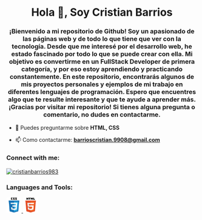 <h1 align="center">Hola 👋, Soy Cristian Barrios</h1>
<h3 align="center">¡Bienvenido a mi repositorio de Github! Soy un apasionado de las páginas web y de todo lo que tiene que ver con la tecnología. Desde que me interesé por el desarrollo web, he estado fascinado por todo lo que se puede crear con ella. Mi objetivo es convertirme en un FullStack Developer de primera categoría, y por eso estoy aprendiendo y practicando constantemente. En este repositorio, encontrarás algunos de mis proyectos personales y ejemplos de mi trabajo en diferentes lenguajes de programación. Espero que encuentres algo que te resulte interesante y que te ayude a aprender más. ¡Gracias por visitar mi repositorio! Si tienes alguna pregunta o comentario, no dudes en contactarme.</h3>

- 💬 Puedes preguntarme sobre **HTML, CSS**

- 📫 Como contactarme: **barrioscristian.9908@gmail.com**

<h3 align="left">Connect with me:</h3>
<p align="left">
<a href="https://linkedin.com/in/cristianbarrios983" target="blank"><img align="center" src="https://raw.githubusercontent.com/rahuldkjain/github-profile-readme-generator/master/src/images/icons/Social/linked-in-alt.svg" alt="cristianbarrios983" height="30" width="40" /></a>
</p>

<h3 align="left">Languages and Tools:</h3>
<p align="left"> <a href="https://www.w3schools.com/css/" target="_blank" rel="noreferrer"> <img src="https://raw.githubusercontent.com/devicons/devicon/master/icons/css3/css3-original-wordmark.svg" alt="css3" width="40" height="40"/> </a> <a href="https://www.w3.org/html/" target="_blank" rel="noreferrer"> <img src="https://raw.githubusercontent.com/devicons/devicon/master/icons/html5/html5-original-wordmark.svg" alt="html5" width="40" height="40"/> </a> </p>
